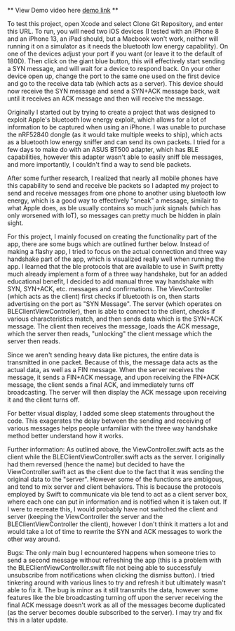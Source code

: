** View Demo video here [demo link](https://drive.google.com/file/d/17T_PXZRnMbexFQY-watPA_k03iEQYNSA/view?usp=sharing) **

To test this project, open Xcode and select Clone Git Repository, and enter this URL. To run, you will need two iOS devices (I tested with an iPhone 8 and an iPhone 13, an iPad should, but a Macbook won't work, neither will running it on a simulator as it needs the bluetooth low energy capability). On one of the devices adjust your port if you want (or leave it to the default of 180D). Then click on the giant blue button, this will effectively start sending a SYN message, and will wait for a device to respond back. On your other device open up, change the port to the same one used on the first device and go to the receive data tab (which acts as a server). This device should now receive the SYN message and send a SYN+ACK message back, wait until it receives an ACK message and then will receive the message. 

Originally I started out by trying to create a project that was designed to exploit Apple's bluetooth low energy exploit, which allows for a lot of information to be captured when using an iPhone. I was unable to purchase the nRF52840 dongle (as it would take multiple weeks to ship), which acts as a bluetooth low energy sniffer and can send its own packets. I tried for a few days to make do with an ASUS BT500 adapter, which has BLE capabilities, however this adapter wasn't able to easily sniff ble messages, and more importantly, I couldn't find a way to send ble packets.

After some further research, I realized that nearly all mobile phones have this capability to send and receive ble packets so I adapted my project to send and receive messages from one phone to another using bluetooth low energy, which is a good way to effectively "sneak" a message, similair to what Apple does, as ble usually contains so much junk signals (which has only worsened with IoT), so messages can pretty much be hidden in plain sight. 

For this project, I mainly focused on creating the functionality part of the app, there are some bugs which are outlined further below. Instead of making a flashy app, I tried to focus on the actual connection and three way handshake part of the app, which is visualized really well when running the app. I learned that the ble protocols that are available to use in Swift pretty much already implement a form of a three way handshake, but for an added educational benefit, I decided to add manual three way handshake with SYN, SYN+ACK, etc. messages and confirmations. The ViewController (which acts as the client) first checks if bluetooth is on, then starts advertising on the port as "SYN Message". The server (which operates on BLEClientViewController), then is able to connect to the client, checks if various characteristics match, and then sends data which is the SYN+ACK message. The client then receives the message, loads the ACK message, which the server then reads, "unlocking" the client message which the server then reads. 

Since we aren't sending heavy data like pictures, the entire data is transmitted in one packet. Because of this, the message data acts as the actual data, as well as a FIN message. When the server receives the message, it sends a FIN+ACK message, and upon receiving the FIN+ACK message, the client sends a final ACK, and immediately turns off broadcasting. The server will then display the ACK message upon receiving it and the client turns off.

For better visual display, I added some sleep statements throughout the code. This exagerates the delay between the sending and receiving of various messages helps people unfamiliar with the three way handshake method better understand how it works.

Further information:
As outlined above, the ViewController.swift acts as the client while the BLEClientViewController.swift acts as the server. I originally had them reversed (hence the name) but decided to have the ViewController.swift act as the client due to the fact that it was sending the original data to the "server". However some of the functions are ambigous, and tend to mix server and client behaviors. This is because the protocols employed by Swift to communicate via ble tend to act as a client server box, where each one can put in information and is notified when it is taken out. If I were to recreate this, I would probably have not switched the client and server (keeping the ViewController the server and the BLEClientViewController the client), however I don't think it matters a lot and would take a lot of time to rewrite the SYN and ACK messages to work the other way around. 

Bugs:
The only main bug I ecnountered happens when someone tries to send a second message without refreshing the app (this is a problem with the BLEClientViewController.swift file not being able to successfuly unsubscribe from notifications when clicking the dismiss button). I tried tinkering around with various lines to try and refresh it but ultimately wasn't able to fix it. The bug is minor as it still transmits the data, however some features like the ble broadcasting turning off upon the server receiving the final ACK message doesn't work as all of the messages become duplicated (as the server becomes double subscribed to the server). I may try and fix this in a later update.
